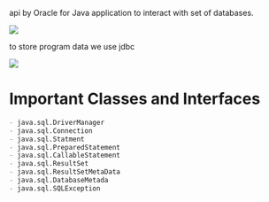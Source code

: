 
api by Oracle for Java application to interact with set of databases.

![](IntroJDBC.excalidraw)



to store program data we use jdbc


![](ArchitectureOfJDBC.excalidraw)


# Important Classes and Interfaces

```markdown
- java.sql.DriverManager 
- java.sql.Connection 
- java.sql.Statment 
- java.sql.PreparedStatement 
- java.sql.CallableStatement 
- java.sql.ResultSet 
- java.sql.ResultSetMetaData 
- java.sql.DatabaseMetada 
- java.sql.SQLException
```
